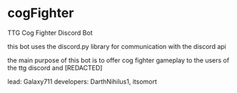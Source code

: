 # cogFighter
TTG Cog Fighter Discord Bot

this bot uses the discord.py library for communication with the discord api

the main purpose of this bot is to offer cog fighter gameplay to the users of the ttg discord and [REDACTED]

lead: Galaxy711
developers: DarthNihilus1, itsomort
